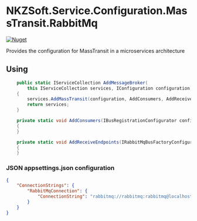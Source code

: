 # NKZSoft.Service.Configuration.MassTransit.RabbitMq

[![Nuget](https://img.shields.io/nuget/v/NKZSoft.Service.Configuration.MassTransit.RabbitMq?style=plastic)](https://www.nuget.org/packages/NKZSoft.Service.Configuration.MassTransit.RabbitMq/)

Provides the configuration for MassTransit in a microservices architecture

## Using
```csharp
    public static IServiceCollection AddMessageBroker(
        this IServiceCollection services, IConfiguration configuration)
    {
        services.AddMassTransit(configuration, AddConsumers, AddReceiveEndpoints);
        return services;
    }

    private static void AddConsumers(IBusRegistrationConfigurator configurator)
    {
    }

    private static void AddReceiveEndpoints(IRabbitMqBusFactoryConfigurator busFactoryConfigurator, IRegistrationContext context)
    {
    }
```

### JSON appsettings.json configuration

```json
{
    "ConnectionStrings": {
        "RabbitMqConnection": {
            "ConnectionString": "rabbitmq://rabbitmq:rabbitmq@localhost:5672"
        }
    }
}
```
